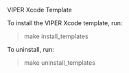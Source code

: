 VIPER Xcode Template


To install the VIPER Xcode template, run:

> make install_templates

To uninstall, run:

> make uninstall_templates
